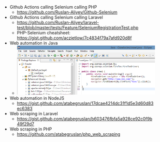 - Github Actions calling Selenium calling PHP
	- https://github.com/Ruslan-Aliyev/Github-Selenium
- Github Actions calling Selenium calling Laravel
	- https://github.com/Ruslan-Aliyev/laravel-test/blob/master/tests/Feature/SeleniumRegistrationTest.php
	- PHP-Selenium cheatsheet: https://gist.github.com/aczietlow/7c4834f79a7afd920d8f
- Web automation in Java
	- ![](/Illustrations/Development/java_selenium.png)
- Web automation in NodeJS
	- https://gist.github.com/atabegruslan/17dcae4214dc31f1d5e3d60d83ec6383
- Web scraping in Laravel
	- https://gist.github.com/atabegruslan/b603476fbfa5a928ce92c0f9b49f29d7
- Web scraping in PHP
	- https://github.com/atabegruslan/php_web_scraping